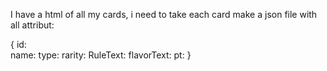 
I have a html of all my cards, i need to take each card make a json file with all attribut:

{
    id:<br>
    name:
    type:
    rarity:
    RuleText:
    flavorText:
    pt:
}
